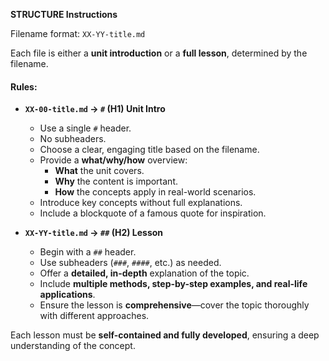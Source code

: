**STRUCTURE Instructions**

Filename format: `XX-YY-title.md`

Each file is either a **unit introduction** or a **full lesson**, determined by the filename.

#### **Rules:**
- **`XX-00-title.md` → `#` (H1) Unit Intro**
  - Use a single `#` header.
  - No subheaders.
  - Choose a clear, engaging title based on the filename.
  - Provide a **what/why/how** overview:
    - **What** the unit covers.
    - **Why** the content is important.
    - **How** the concepts apply in real-world scenarios.
  - Introduce key concepts without full explanations.
  - Include a blockquote of a famous quote for inspiration.

- **`XX-YY-title.md` → `##` (H2) Lesson**
  - Begin with a `##` header.
  - Use subheaders (`###`, `####`, etc.) as needed.
  - Offer a **detailed, in-depth** explanation of the topic.
  - Include **multiple methods, step-by-step examples, and real-life applications**.
  - Ensure the lesson is **comprehensive**—cover the topic thoroughly with different approaches.

Each lesson must be **self-contained and fully developed**, ensuring a deep understanding of the concept.
